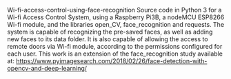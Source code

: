 Wi-fi-access-control-using-face-recognition
Source code in Python 3 for a Wi-fi Access Control System, using a Raspberry Pi3B, a nodeMCU ESP8266 Wi-fi module, and the libraries open_CV, face_recognition and requests. The system is capable of recognizing the pre-saved faces, as well as adding new faces to its data folder. It is also capable of allowing the access to remote doors via Wi-fi module, according to the permissions configured for each user. This work is an extension of the face_recognition study available at: https://www.pyimagesearch.com/2018/02/26/face-detection-with-opencv-and-deep-learning/

